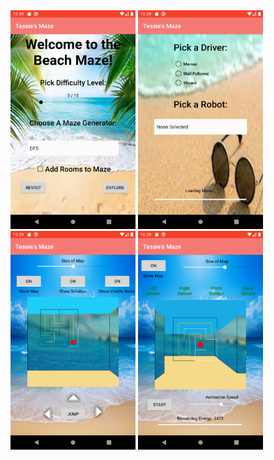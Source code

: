 <img src="874B42D0-EE22-4C6B-934D-3A34E7AE7B77.png" width="200" height="350">

<img src="144D670E-B1A8-467E-9B3C-2AE61072BE78.png" width="200" height="350">

<img src="FD993B95-1001-447E-9741-F7A679561A45.png" width="200" height="350">

<img src="D8DC271C-6958-4A79-B7F8-5297BD98ED19.png" width="200" height="350">
